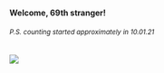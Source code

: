 #### Welcome, 69th stranger!

###### <sup>P.S. counting started approximately in 10.01.21</sup>

<img src="https://kraftwerk28.pp.ua/vcnt.png"></img>
